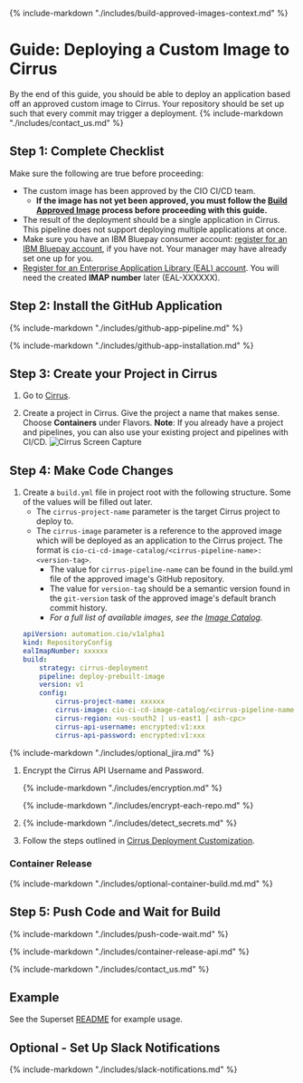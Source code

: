 {%
    include-markdown "./includes/build-approved-images-context.md"
%}

# Guide: Deploying a Custom Image to Cirrus

By the end of this guide, you should be able to deploy an application based off an approved custom image to Cirrus. Your repository should be set up such that every commit may trigger a deployment. {% include-markdown "./includes/contact_us.md" %}

## Step 1: Complete Checklist

Make sure the following are true before proceeding:

- The custom image has been approved by the CIO CI/CD team.
    - **If the image has not yet been approved, you must follow the [Build Approved Image](./build-approved-images.md) process before proceeding with this guide.**
- The result of the deployment should be a single application in Cirrus. This pipeline does not support deploying multiple applications at once.
- Make sure you have an IBM Bluepay consumer account: <a href="https://w3.ibm.com/w3publisher/cio-hybrid-cloud-services/get-started/create-accounts" target="_blank">register for an IBM Bluepay account</a>, if you have not. Your manager may have already set one up for you.
- <a href="https://w3.ibm.com/enterprise-application-library" target="_blank">Register for an Enterprise Application Library (EAL) account</a>. You will need the created **IMAP number** later (EAL-XXXXXX).


## Step 2: Install the GitHub Application

{%
    include-markdown "./includes/github-app-pipeline.md"
%}

{%
    include-markdown "./includes/github-app-installation.md"
%}

## Step 3: Create your Project in Cirrus

1. Go to [Cirrus](https://cirrus.ibm.com/).

1. Create a project in Cirrus. Give the project a name that makes sense. Choose **Containers** under Flavors.
   **Note**: If you already have a project and pipelines, you can also use your existing project and pipelines with CI/CD.
   ![Cirrus Screen Capture](../images/cirrus-project-pipeline/create-new-project.png)

## Step 4: Make Code Changes

1.  Create a `build.yml` file in project root with the following structure. Some of the values will be filled out later.
    - The `cirrus-project-name` parameter is the target Cirrus project to deploy to. 
    -  The `cirrus-image` parameter is a reference to the approved image which will be deployed as an application to the Cirrus project. The format is `cio-ci-cd-image-catalog/<cirrus-pipeline-name>:<version-tag>`.
        -  The value for `cirrus-pipeline-name` can be found in the build.yml file of the approved image's GitHub repository.
        -  The value for `version-tag` should be a semantic version found in the `git-version` task of the approved image's default branch commit history.
        -  *For a full list of available images, see the [Image Catalog](./decision.md#image-catalog).*
    ```yaml
    apiVersion: automation.cio/v1alpha1
    kind: RepositoryConfig
    ealImapNumber: xxxxxx
    build:
        strategy: cirrus-deployment
        pipeline: deploy-prebuilt-image
        version: v1
        config:
            cirrus-project-name: xxxxxx
            cirrus-image: cio-ci-cd-image-catalog/<cirrus-pipeline-name>:<version-tag>
            cirrus-region: <us-south2 | us-east1 | ash-cpc>
            cirrus-api-username: encrypted:v1:xxx
            cirrus-api-password: encrypted:v1:xxx
    ```

  {%
    include-markdown "./includes/optional_jira.md"
  %}

1.  Encrypt the Cirrus API Username and Password.

    {%
      include-markdown "./includes/encryption.md"
    %}

    {%
      include-markdown "./includes/encrypt-each-repo.md"
    %}

2.  {%
       include-markdown "./includes/detect_secrets.md"
    %}

3.  Follow the steps outlined in [Cirrus Deployment Customization](cirrus-deployment-customization.md).

### Container Release

{%
    include-markdown "./includes/optional-container-build.md.md"
%}

## Step 5: Push Code and Wait for Build

{%
    include-markdown "./includes/push-code-wait.md"
%}

{%
    include-markdown "./includes/container-release-api.md"
%}

{%
    include-markdown "./includes/contact_us.md"
%}

## Example

See the Superset [README](https://github.ibm.com/cio-ci-cd-image-catalog/superset/blob/main/README.md) for example usage.

## Optional - Set Up Slack Notifications

{%
    include-markdown "./includes/slack-notifications.md"
%}
